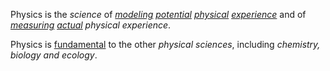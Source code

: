 Physics is the *science* of *[modeling](https://github.com/gcassel/Modular-Organization-Terminology/blob/master/terms/model.md) [potential](https://github.com/gcassel/Modular-Organization-Terminology/blob/master/terms/potential.md) [physical](https://github.com/gcassel/Modular-Organization-Terminology/blob/master/terms/physical.md) [experience](https://github.com/gcassel/Modular-Organization-Terminology/blob/master/terms/experience.md)* and of *[measuring](https://github.com/gcassel/Modular-Organization-Terminology/blob/master/terms/measure.md) [actual](https://github.com/gcassel/Modular-Organization-Terminology/blob/master/terms/active.md) physical experience*.

Physics is [fundamental](https://github.com/gcassel/Modular-Organization-Terminology/blob/master/terms/fundamental.md) to the other *physical sciences*, including *chemistry, biology and ecology*.
